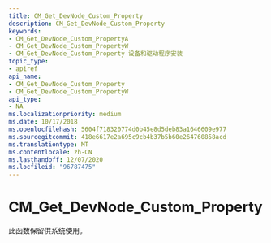 ```yaml
---
title: CM_Get_DevNode_Custom_Property
description: CM_Get_DevNode_Custom_Property
keywords:
- CM_Get_DevNode_Custom_PropertyA
- CM_Get_DevNode_Custom_PropertyW
- CM_Get_DevNode_Custom_Property 设备和驱动程序安装
topic_type:
- apiref
api_name:
- CM_Get_DevNode_Custom_Property
- CM_Get_DevNode_Custom_PropertyW
api_type:
- NA
ms.localizationpriority: medium
ms.date: 10/17/2018
ms.openlocfilehash: 5604f718320774d0b45e8d5deb83a1646609e977
ms.sourcegitcommit: 418e6617e2a695c9cb4b37b5b60e264760858acd
ms.translationtype: MT
ms.contentlocale: zh-CN
ms.lasthandoff: 12/07/2020
ms.locfileid: "96787475"
---
```

# <a name="cm_get_devnode_custom_property"></a>CM_Get_DevNode_Custom_Property

此函数保留供系统使用。
